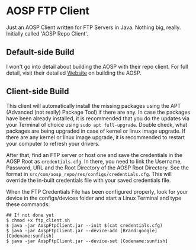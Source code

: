 # AOSP FTP Client
Just an AOSP Client written for FTP Servers in Java. Nothing big, really. Initially called 'AOSP Repo Client'.

## Default-side Build
I won't go into detail about building the AOSP with their repo client. For full detail, visit
their detailed [Website](https://source.android.com/docs/setup/start) on building the AOSP.

## Client-side Build
This client will automatically install the missing packages using the APT (Advanced (not really)
Package Tool) if there are any. In case the packages have been already installed, it is recommended
that you do the updates via your Terminal of choice using `sudo apt full-upgrade`. Double check,
what packages are being upgraded in case of kernel or linux image upgrade. If there are any kernel
or linux image upgrade, it is recommended to restart your computer to refresh your drivers.

After that, find an FTP server or host one and save the credentials in the AOSP Root as `credentials.cfg`. In there,
you need to link the Username, Password, URL and the Root Directory of the AOSP Root Directory. See the format in
`src/com/aosp_repo/res/configs/credentials.cfg`. This will override the in-built credentials file with your saved
credentials file.

When the FTP Credentials File has been configured properly, look for your device in the configs/devices folder
and start a Linux Terminal and type these commands:
```
## If not done yet
$ chmod +x ftp_client.sh
$ java -jar AospFtpClient.jar --init $(cat credentials.cfg)
$ java -jar AospFtpClient.jar --device-add [Brand:google] [Codename:sunfish]
$ java -jar AospFtpClient.jar --device-set [Codename:sunfish]
```
